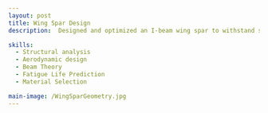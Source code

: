```yaml
---
layout: post
title: Wing Spar Design
description:  Designed and optimized an I-beam wing spar to withstand specified aerodynamic loads while minimizing weight. Applied stress and deflection analysis under bending and shear loads to ensure structural integrity. Incorporated fatigue life estimation using the Palmgren–Miner rule. Used MMPDS material data to evaluate trade-offs between strength, stiffness, and density. Produced an optimized geometry that satisfied strength, fatigue, and weight constraints, demonstrating principles of aerospace structural design

skills: 
  - Structural analysis
  - Aerodynamic design
  - Beam Theory
  - Fatigue Life Prediction
  - Material Selection

main-image: /WingSparGeometry.jpg
---
```

